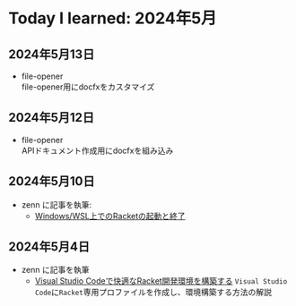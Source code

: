 # Today I learned: 2024年5月

## 2024年5月13日
  - file-opener  
    file-opener用にdocfxをカスタマイズ

## 2024年5月12日
  - file-opener  
    APIドキュメント作成用にdocfxを組み込み

## 2024年5月10日

- zenn に記事を執筆:
  - [Windows/WSL上でのRacketの起動と終了](https://zenn.dev/atsushifx/articles/edu-racket-basic-runandexit)

## 2024年5月4日

- zenn に記事を執筆
  - [Visual Studio Codeで快適なRacket開発環境を構築する](https://zenn.dev/atsushifx/articles/edu-racket-setup-vscode-profile)
    `Visual Studio Code`に`Racket`専用プロファイルを作成し、環境構築する方法の解説
